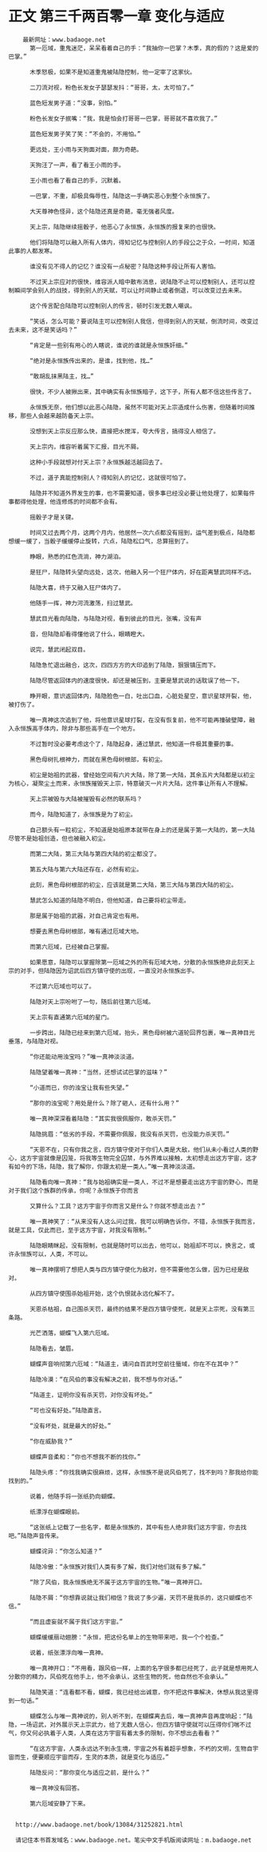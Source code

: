 # 正文 第三千两百零一章 变化与适应
        最新网址：www.badaoge.net
          第一厄域，重鬼迷茫，呆呆看着自己的手：“我抽你一巴掌？木季，真的假的？这是爱的巴掌。”
      
          木季怒极，如果不是知道重鬼被陆隐控制，他一定宰了这家伙。
      
          二刀流对视，粉色长发女子瑟瑟发抖：“哥哥，太，太可怕了。”
      
          蓝色短发男子道：“没事，别怕。”
      
          粉色长发女子抿嘴：“我，我是怕会打哥哥一巴掌，哥哥就不喜欢我了。”
      
          蓝色短发男子笑了笑：“不会的，不用怕。”
      
          更远处，王小雨与天狗面对面，颇为奇葩。
      
          天狗汪了一声，看了看王小雨的手。
      
          王小雨也看了看自己的手，沉默着。
      
          一巴掌，不重，却极具侮辱性，陆隐这一手确实恶心到整个永恒族了。
      
          大天尊神色怪异，这个陆隐还真是奇葩，毫无强者风度。
      
          天上宗，陆隐继续摇骰子，他恶心了永恒族，永恒族的报复来的也很快。
      
          他们将陆隐可以融入所有人体内，得知记忆与控制别人的手段公之于众，一时间，知道此事的人都发寒。
      
          谁没有见不得人的记忆？谁没有一点秘密？陆隐这种手段让所有人害怕。
      
          不过天上宗应对的很快，维容派人暗中散布消息，说陆隐不止可以控制别人，还可以控制瞬间学会别人的战技，得到别人的天赋，可以让时间静止或者倒退，可以改变过去未来。
      
          这个传言配合陆隐可以控制别人的传言，顿时引发无数人嘲讽。
      
          “笑话，怎么可能？要说陆主可以控制别人我信，但得到别人的天赋，倒流时间，改变过去未来，这不是笑话吗？”
      
          “肯定是一些别有用心的人瞎说，谁说的谁就是永恒族奸细。”
      
          “绝对是永恒族传出来的，是谁，找到他，找…”
      
          “敢胡乱抹黑陆主，找…”
      
          很快，不少人被揪出来，其中确实有永恒族暗子，这下子，所有人都不信这些传言了。
      
          永恒族无奈，他们想以此恶心陆隐，虽然不可能对天上宗造成什么伤害，但随着时间推移，那些人会越来越防备天上宗。
      
          没想到天上宗反应那么快，直接把水搅浑，夸大传言，搞得没人相信了。
      
          天上宗内，维容听着属下汇报，目光不屑。
      
          这种小手段就想对付天上宗？永恒族越活越回去了。
      
          不过，道子真能控制别人？得知别人的记忆，这就很可怕了。
      
          陆隐并不知道外界发生的事，也不需要知道，很多事已经没必要让他处理了，如果每件事都得他处理，他连修炼的时间都不会有。
      
          摇骰子才是关键。
      
          时间又过去两个月，这两个月内，他居然一次六点都没有摇到，运气差到极点，陆隐都想缓一缓了，当骰子缓缓停止旋转，六点，陆隐松口气，总算摇到了。
      
          睁眼，熟悉的红色流淌，神力湖泊。
      
          是狂尸，陆隐转头望向远处，这次，他融入另一个狂尸体内，好在距离慧武同样不远。
      
          陆隐大喜，终于又融入狂尸体内了。
      
          他随手一挥，神力河流激荡，扫过慧武。
      
          慧武目光看向陆隐，与陆隐对视，看到彼此的目光，张嘴，没有声
      
          音，但陆隐却看得懂他说了什么，眼睛瞪大。
      
          说完，慧武闭起双目。
      
          陆隐急忙退出融合，这次，四四方方的大印追到了陆隐，狠狠镇压而下。
      
          陆隐尽管返回体内的速度很快，却还是被压到，主要是慧武说的话耽误了他一下。
      
          睁开眼，意识返回体内，陆隐脸色一白，吐出口血，心脏处星空，意识星球开裂，他，被打伤了。
      
          唯一真神这次追到了他，将他意识星球打裂，在没有恢复前，他不可能再撞破壁障，融入永恒族高手体内，除非与那些高手在一个地方。
      
          不过暂时没必要考虑这个了，陆隐起身，通过慧武，他知道一件极其重要的事。
      
          黑色母树扎根神力，而就在黑色母树根部，有初尘。
      
          初尘是始祖的武器，曾经始空间有六片大陆，除了第一大陆，其余五片大陆都是以初尘为核心，凝聚尘土而来，永恒族摧毁天上宗，特意破灭一片片大陆，这件事让所有人不理解。
      
          天上宗被毁与大陆被摧毁有必然的联系吗？
      
          而今，陆隐知道了，永恒族是为了初尘。
      
          自己额头有一粒初尘，不知道是始祖原本就带在身上的还是属于第一大陆的，第一大陆尽管不是始祖创造，但也被融入初尘。
      
          而第二大陆，第三大陆与第四大陆的初尘都没了。
      
          第五大陆与第六大陆还存在，必然有初尘。
      
          此刻，黑色母树根部的初尘，应该就是第二大陆，第三大陆与第四大陆的初尘。
      
          慧武怎么知道的陆隐不明白，但他知道，自己要将初尘带走。
      
          那是属于始祖的武器，对自己肯定也有用。
      
          想要去黑色母树根部，唯有通过厄域大地。
      
          而第六厄域，已经被自己掌握。
      
          如果愿意，陆隐可以掌握除第一厄域之外的所有厄域大地，分散的永恒族绝非此刻天上宗的对手，但陆隐因为诏武后四方镇守使的出现，一直没对永恒族出手。
      
          不过第六厄域也可以了。
      
          陆隐对天上宗吩咐了一句，随后前往第六厄域。
      
          天上宗有直通第六厄域的星门。
      
          一步跨出，陆隐已经来到第六厄域，抬头，黑色母树被六道轮回界包裹，唯一真神目光垂落，与陆隐对视。
      
          “你还能动用浊宝吗？”唯一真神淡淡道。
      
          陆隐望着唯一真神：“当然，还想试试巴掌的滋味？”
      
          “小道而已，你的浊宝让我有些失望。”
      
          “那你的浊宝呢？用处是什么？除了砸人，还有什么用？”
      
          唯一真神深深看着陆隐：“其实我很佩服你，敢杀天罚。”
      
          陆隐挑眉：“低劣的手段，不需要你佩服，我没有杀天罚，也没能力杀天罚。”
      
          “天恩不在，只有你我之言，四方镇守使对于你们人类是大敌，他们从未小看过人类的野心，这方宇宙就像是囚笼，将我等生物完全囚禁，与外界难以接触，太初想走出这方宇宙，这才有如今的下场，陆隐，我了解你，你跟太初是一类人。”唯一真神淡淡道。
      
          陆隐看向唯一真神：“我与始祖确实是一类人，不过不是想要走出这方宇宙的野心，而是对于我们这个族群的传承，你呢？永恒族于你而言
      
          又算什么？工具？这方宇宙于你而言又是什么？你就不想走出去？”
      
          唯一真神笑了：“从来没有人这么问过我，我可以明确告诉你，不错，永恒族于我而言，就是工具，仅此而已，至于这方宇宙，对我没有限制。”
      
          陆隐眼睛眯起，没有限制，也就是随时可以出去，他可以，始祖却不可以，换言之，或许永恒族可以，人类，不可以。
      
          唯一真神摆明了想把人类与四方镇守使化为敌对，但不需要他怎么做，因为已经是敌对。
      
          从四方镇守使围杀始祖开始，这个仇恨就永远化解不了。
      
          天恩杀枯祖，自己围杀天罚，最终的结果不是四方镇守使死，就是天上宗死，没有第三条路。
      
          光芒洒落，蝴蝶飞入第六厄域。
      
          陆隐看去，皱眉。
      
          蝴蝶声音响彻第六厄域：“陆道主，请问自百武时空前往蜃域，你在不在其中？”
      
          陆隐冷漠：“在风伯的事没有解决之前，我不想与你对话。”
      
          “陆道主，证明你没有杀天罚，对你没有坏处。”
      
          “可也没有好处。”陆隐直言。
      
          “没有坏处，就是最大的好处。”
      
          “你在威胁我？”
      
          蝴蝶声音柔和：“你也不想我不断的找你。”
      
          陆隐头疼：“你找我确实很麻烦，这样，永恒族不是说风伯死了，找不到吗？那我给你能找到的。”
      
          说着，他随手将一张纸扔向蝴蝶。
      
          纸漂浮在蝴蝶眼前。
      
          “这张纸上记载了一些名字，都是永恒族的，其中有些人绝非我们这方宇宙，你去找吧。”陆隐声音传来。
      
          蝴蝶诧异：“你怎么知道？”
      
          陆隐冷傲：“永恒族对我们人类有多了解，我们对他们就有多了解。”
      
          “除了风伯，我永恒族绝无不属于这方宇宙的生物。”唯一真神开口。
      
          陆隐不屑：“你想靠说就让我们相信？我说了多少遍，天罚不是我杀的，这只蝴蝶也不信。”
      
          “而且虚妄就不属于我们这方宇宙。”
      
          蝴蝶缓缓扇动翅膀：“永恒，把这份名单上的生物带来吧，我一个个检查。”
      
          说着，纸张漂浮向唯一真神。
      
          唯一真神开口：“不用看，跟风伯一样，上面的名字很多都已经死了，此子就是想用死人分散你的精力，风伯死在他手上，他不会承认，这些生物的死，他自然也不会承认。”
      
          陆隐笑道：“连看都不看，蝴蝶，我已经给出诚意，你不把这件事解决，休想从我这里得到一句话。”
      
          蝴蝶怎么与唯一真神说的，别人听不到，在蝴蝶离去后，唯一真神声音再度响起：“陆隐，一场诏武，对外展示天上宗武力，给了无数人信心，但四方镇守使就可以压得你们喘不过气，你又何必执着于人类，人类在这方宇宙有着太多的限制，你不想出去看看？”
      
          “在这方宇宙，人类永远达不到永生境，宇宙之外有着超乎想象，不朽的文明，生物自宇宙而生，便要顺应宇宙而存，生灵的本质，就是变化与适应。”
      
          陆隐反问：“那你变化与适应之前，是什么？”
      
          唯一真神没有回答。
      
          第六厄域安静了下来。
      
      
      http://www.badaoge.net/book/13084/31252821.html
      
      请记住本书首发域名：www.badaoge.net。笔尖中文手机版阅读网址：m.badaoge.net